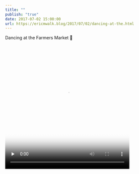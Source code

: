 ```yaml
---
title: ""
publish: "true"
date: 2017-07-02 15:00:00
url: https://ericmwalk.blog/2017/07/02/dancing-at-the.html
---
```


Dancing at the Farmers Market 👻

<video controls="controls" playsinline="playsinline" src="https://ericmwalk.blog/uploads/2022/d5dfea1d7d.mov" poster="https://ericmwalk.blog/uploads/2022/e897821a87.png" preload="none" width="400" height="400" alt=""></video>